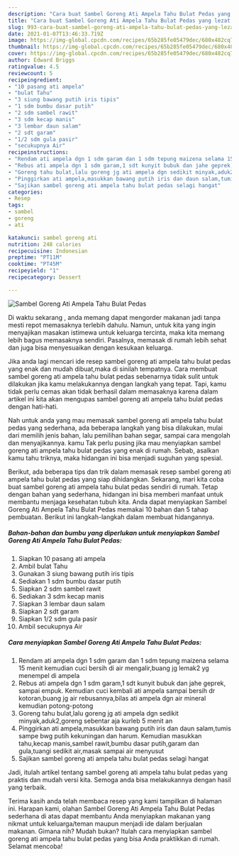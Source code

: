 ```yaml
---
description: "Cara buat Sambel Goreng Ati Ampela Tahu Bulat Pedas yang lezat dan Mudah Dibuat"
title: "Cara buat Sambel Goreng Ati Ampela Tahu Bulat Pedas yang lezat dan Mudah Dibuat"
slug: 993-cara-buat-sambel-goreng-ati-ampela-tahu-bulat-pedas-yang-lezat-dan-mudah-dibuat
date: 2021-01-07T13:46:33.719Z
image: https://img-global.cpcdn.com/recipes/65b285fe05479dec/680x482cq70/sambel-goreng-ati-ampela-tahu-bulat-pedas-foto-resep-utama.jpg
thumbnail: https://img-global.cpcdn.com/recipes/65b285fe05479dec/680x482cq70/sambel-goreng-ati-ampela-tahu-bulat-pedas-foto-resep-utama.jpg
cover: https://img-global.cpcdn.com/recipes/65b285fe05479dec/680x482cq70/sambel-goreng-ati-ampela-tahu-bulat-pedas-foto-resep-utama.jpg
author: Edward Briggs
ratingvalue: 4.5
reviewcount: 5
recipeingredient:
- "10 pasang ati ampela"
- "bulat Tahu"
- "3 siung bawang putih iris tipis"
- "1 sdm bumbu dasar putih"
- "2 sdm sambel rawit"
- "3 sdm kecap manis"
- "3 lembar daun salam"
- "2 sdt garam"
- "1/2 sdm gula pasir"
- "secukupnya Air"
recipeinstructions:
- "Rendam ati ampela dgn 1 sdm garam dan 1 sdm tepung maizena selama 15 menit kemudian cuci bersih di air mengalir,buang jg lemak2 yg menempel di ampela"
- "Rebus ati ampela dgn 1 sdm garam,1 sdt kunyit bubuk dan jahe geprek, sampai empuk. Kemudian cuci kembali ati ampela sampai bersih dr kotoran,buang jg air rebusannya,bilas ati ampela dgn air mineral kemudian potong-potong"
- "Goreng tahu bulat,lalu goreng jg ati ampela dgn sedikit minyak,aduk2,goreng sebentar aja kurleb 5 menit an"
- "Pinggirkan ati ampela,masukkan bawang putih iris dan daun salam,tumis sampe bwg putih kekuningan dan harum. Kemudian masukkan tahu,kecap manis,sambel rawit,bumbu dasar putih,garam dan gula,tuangi sedikit air,masak sampai air menyusut"
- "Sajikan sambel goreng ati ampela tahu bulat pedas selagi hangat"
categories:
- Resep
tags:
- sambel
- goreng
- ati

katakunci: sambel goreng ati 
nutrition: 248 calories
recipecuisine: Indonesian
preptime: "PT11M"
cooktime: "PT45M"
recipeyield: "1"
recipecategory: Dessert

---
```



![Sambel Goreng Ati Ampela Tahu Bulat Pedas](https://img-global.cpcdn.com/recipes/65b285fe05479dec/680x482cq70/sambel-goreng-ati-ampela-tahu-bulat-pedas-foto-resep-utama.jpg)

Di waktu  sekarang , anda memang dapat mengorder makanan jadi tanpa mesti repot memasaknya terlebih dahulu. Namun, untuk kita yang ingin menyajikan masakan istimewa untuk keluarga tercinta, maka kita memang lebih bagus memasaknya sendiri. Pasalnya, memasak di rumah lebih sehat dan juga bisa menyesuaikan dengan kesukaan keluarga.

Jika anda lagi mencari ide resep sambel goreng ati ampela tahu bulat pedas yang enak dan mudah dibuat,maka di sinilah tempatnya. Cara membuat sambel goreng ati ampela tahu bulat pedas  sebenarnya tidak sulit untuk dilakukan jika kamu melakukannya dengan langkah yang tepat. Tapi, kamu tidak perlu cemas akan tidak berhasil dalam memasaknya 
karena dalam artikel ini kita akan mengupas sambel goreng ati ampela tahu bulat pedas dengan hati-hati.  



Nah untuk anda yang mau memasak sambel goreng ati ampela tahu bulat pedas yang sederhana, ada beberapa langkah yang bisa dilakukan, mulai dari memilih jenis bahan, lalu pemilihan bahan segar, sampai cara mengolah dan menyajikannya. kamu Tak perlu pusing jika mau menyiapkan sambel goreng ati ampela tahu bulat pedas yang enak di rumah. Sebab, asalkan kamu  tahu triknya, maka hidangan ini bisa menjadi suguhan yang spesial.

Berikut, ada beberapa tips dan trik dalam memasak resep sambel goreng ati ampela tahu bulat pedas yang siap dihidangkan. Sekarang, mari kita coba buat sambel goreng ati ampela tahu bulat pedas sendiri di rumah. Tetap dengan bahan yang sederhana, hidangan ini bisa memberi manfaat untuk membantu menjaga kesehatan tubuh kita. Anda dapat menyiapkan Sambel Goreng Ati Ampela Tahu Bulat Pedas memakai 10 bahan dan 5 tahap pembuatan. Berikut ini langkah-langkah dalam membuat hidangannya.

<!--inarticleads1-->

##### Bahan-bahan dan bumbu yang diperlukan untuk menyiapkan Sambel Goreng Ati Ampela Tahu Bulat Pedas:

1. Siapkan 10 pasang ati ampela
1. Ambil bulat Tahu
1. Gunakan 3 siung bawang putih iris tipis
1. Sediakan 1 sdm bumbu dasar putih
1. Siapkan 2 sdm sambel rawit
1. Sediakan 3 sdm kecap manis
1. Siapkan 3 lembar daun salam
1. Siapkan 2 sdt garam
1. Siapkan 1/2 sdm gula pasir
1. Ambil secukupnya Air




<!--inarticleads2-->

##### Cara menyiapkan Sambel Goreng Ati Ampela Tahu Bulat Pedas:

1. Rendam ati ampela dgn 1 sdm garam dan 1 sdm tepung maizena selama 15 menit kemudian cuci bersih di air mengalir,buang jg lemak2 yg menempel di ampela
1. Rebus ati ampela dgn 1 sdm garam,1 sdt kunyit bubuk dan jahe geprek, sampai empuk. Kemudian cuci kembali ati ampela sampai bersih dr kotoran,buang jg air rebusannya,bilas ati ampela dgn air mineral kemudian potong-potong
1. Goreng tahu bulat,lalu goreng jg ati ampela dgn sedikit minyak,aduk2,goreng sebentar aja kurleb 5 menit an
1. Pinggirkan ati ampela,masukkan bawang putih iris dan daun salam,tumis sampe bwg putih kekuningan dan harum. Kemudian masukkan tahu,kecap manis,sambel rawit,bumbu dasar putih,garam dan gula,tuangi sedikit air,masak sampai air menyusut
1. Sajikan sambel goreng ati ampela tahu bulat pedas selagi hangat




Jadi, itulah artikel tentang  sambel goreng ati ampela tahu bulat pedas  yang praktis dan mudah versi kita. Semoga anda bisa melakukannya dengan hasil yang terbaik. 

Terima kasih anda telah membaca resep yang kami tampilkan di halaman ini. Harapan kami, olahan  Sambel Goreng Ati Ampela Tahu Bulat Pedas sederhana di atas dapat membantu Anda menyiapkan makanan yang nikmat untuk keluarga/teman maupun menjadi ide dalam berjualan makanan. Gimana nih? Mudah bukan? Itulah cara menyiapkan sambel goreng ati ampela tahu bulat pedas yang bisa Anda praktikkan di rumah. Selamat mencoba!

